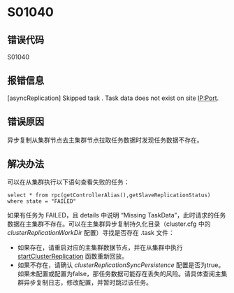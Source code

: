 # S01040

## 错误代码

S01040

## 报错信息

[asyncReplication] Skipped task <tid>. Task data does not exist on site
<IP:Port>.

## 错误原因

异步复制从集群节点去主集群节点拉取任务数据时发现任务数据不存在。

## 解决办法

可以在从集群执行以下语句查看失败的任务：

```
select * from rpc(getControllerAlias(),getSlaveReplicationStatus) where state = "FAILED"
```

如果有任务为 FAILED，且 details 中说明 “Missing
TaskData”，此时请求的任务数据在主集群不存在。可以在主集群异步复制持久化目录（cluster.cfg 中的
*clusterReplicationWorkDir* 配置）寻找是否存在 <masterTid>.task 文件：

* 如果存在，请重启对应的主集群数据节点，并在从集群中执行 [startClusterReplication](../funcs/s/startClusterReplication.html) 函数重新回放。
* 如果不存在，请确认 *clusterReplicationSyncPersistence*
  配置是否为true。如果未配置或配置为false，那任务数据可能存在丢失的风险。请具体查阅主集群异步复制日志，修改配置，并暂时跳过该任务。

